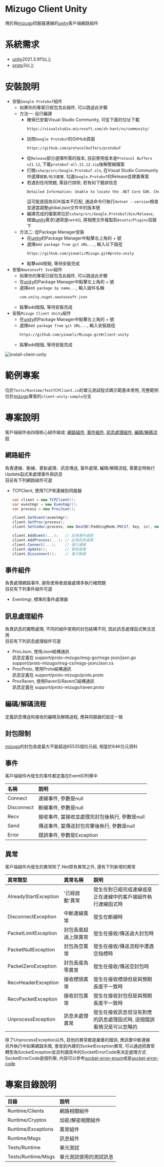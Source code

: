 # Mizugo Client Unity
用於與[mizugo]伺服器連線的[unity]客戶端網路組件  

# 系統需求
- [unity]2021.3.9f1以上
- [proto]3以上

# 安裝說明
- 安裝`Google Protobuf`組件
    - 如果你的專案已經包含此組件, 可以跳過此步驟
    - 方法一: 自行編譯
        - 確保已安裝Visual Studio Community, 可從下面的位址下載
          ```sh
          https://visualstudio.microsoft.com/zh-hant/vs/community/
          ```
        - 訪問`Google Protobuf`的GitHub頁面
          ```sh
          https://github.com/protocolbuffers/protobuf
          ```
        - 從`Release`部分選擇所需的版本, 目前使用版本是`Protocol Buffers v21.12`, 下載`protobuf-all-21.12.zip`後解壓縮檔案
        - 打開`csharp/src/Google.Protobuf.sln`, 在Visual Studio Community中選擇`建置/批次建置`, 勾選`Google.Protobuf`的Release並建置專案
        - 若遇到任何問題, 需自行排除; 若有如下錯誤信息
          ```sh
          Detailed Information: Unable to locate the .NET Core SDK. Check that it is installed and that the version specified in global.json (if any) matches the installed version.
          ```
          這可能是因為SDK版本不匹配, 通過命令行執行`dotnet --version`檢查並適當調整global.json文件中的版本號
        - 編譯完成的檔案將位於`csharp/src/Google.Protobuf/bin/Release`, 根據[unity]需求(通常是`net45`), 將相應文件複製到`Assets/Plugins`目錄下
    - 方法二: 從Package Manager安裝
        - 在[unity]的Package Manager中點擊左上角的 + 號
        - 選擇`Add package from git URL...`, 輸入以下路徑
          ```sh
          https://github.com/yinweli/Mizugo.git#proto-unity
          ```
        - 點擊add按鈕, 等待安裝完成
- 安裝`Newtonsoft Json`組件
    - 如果你的專案已經包含此組件, 可以跳過此步驟
    - 在[unity]的Package Manager中點擊左上角的 + 號
    - 選擇`Add package by name...`, 輸入組件名稱
      ```sh
      com.unity.nuget.newtonsoft-json
      ```
    - 點擊add按鈕, 等待安裝完成
- 安裝`Mizugo Client Unity`組件
    - 在[unity]的Package Manager中點擊左上角的 + 號
    - 選擇`Add package from git URL...`, 輸入安裝路徑
      ```sh
      https://github.com/yinweli/Mizugo.git#client-unity
      ```
    - 點擊add按鈕, 等待安裝完成

![install-client-unity]

# 範例專案
位於`Tests/Runtime/TestTCPClient.cs`的單元測試程式碼示範基本使用, 完整範例位於[mizugo]專案的`client-unity-sample`分支

# 專案說明
客戶端組件由四個核心組件組成: [網路組件](#網路組件), [事件組件](#事件組件), [訊息處理組件](#訊息處理組件), [編碼/解碼流程](#編碼/解碼流程)

## 網路組件
負責連線、斷線、更新處理、訊息傳送, 事件處理, 編碼/解碼流程, 需要定時執行Update函式來處理事件與訊息  
目前有下列網路組件可選  
- TCPClient, 使用TCP來連線到伺服器
  ```cs
  var client = new TCPClient();
  var eventmgr = new Eventmgr();
  var process = new ProcJson();
  
  client.SetEvent(eventmgr);
  client.SetProc(process);
  client.SetCodec(process, new DesCBC(PaddingMode.PKCS7, key, iv), new Base64()); // 設定編碼/解碼流程, 這裡設定了依序做ProcJson, desCBC, base64的編碼/解碼
  
  client.AddEvent(...);   // 註冊事件處理
  client.AddProcess(...); // 註冊訊息處理
  client.Connect(...);    // 進行連線
  client.Update();        // 更新處理
  client.Disconnect();    // 進行斷線
  ```

## 事件組件
負責處理網路事件, 避免使用者直接處理多執行緒問題  
目前有下列事件組件可選  
- Eventmgr, 標準的事件處理器

## 訊息處理組件
負責訊息的實際處理, 不同的組件使用的封包結構不同, 因此訊息處理函式無法混用  
目前有下列訊息處理組件可選  
- ProcJson, 使用Json結構通訊  
  訊息定義在 support/proto-mizugo/msg-go/msgs-json/json.go  
             support/proto-mizugo/msg-cs/msgs-json/Json.cs
- ProcProto, 使用Proto結構通訊  
  訊息定義在 support/proto-mizugo/proto.proto
- ProcRaven, 使用RavenS/RavenC結構通訊  
  訊息定義在 support/proto-mizugo/raven.proto

## 編碼/解碼流程
定義訊息傳送和接收的編碼及解碼過程, 應與伺服器的設定一致

## 封包限制
[mizugo]的封包長度最大不能超過65535個位元組, 相當於64K位元資料  

## 事件
客戶端組件內發生的事件都定義在EventID列舉中  

| 名稱       | 說明                                           |
|:-----------|:-----------------------------------------------|
| Connect    | 連線事件, 參數是null                           |
| Disconnect | 斷線事件, 參數是null                           |
| Recv       | 接收事件, 當接收並處理完封包後執行, 參數是null |
| Send       | 傳送事件, 當傳送封包完畢後執行, 參數是null     |
| Error      | 錯誤事件, 參數是Exception                      |

## 異常
客戶端組件內發生的異常除了.Net原有異常之外, 還有下列新增的異常  

| 異常類型              | 異常名稱             | 說明                                                                 |
|:----------------------|:---------------------|:---------------------------------------------------------------------|
| AlreadyStartException | '已經啟動'異常       | 發生在對已經完成連線或是正在連線中的客戶端組件執行連線函式時         |
| DisconnectException   | 中斷連線異常         | 發生在斷線時                                                         |
| PacketLimitException  | 封包長度超過上限異常 | 發生在接收/傳送過大封包時                                            |
| PacketNullException   | 封包為空異常         | 發生在接收/傳送流程中遭遇空指標時                                    |
| PacketZeroException   | 封包長度為零異常     | 發生在接收/傳送空封包時                                              |
| RecvHeaderException   | 接收標頭異常         | 發生在接收標頭但是與預期長度不一致時                                 |
| RecvPacketException   | 接收封包異常         | 發生在接收封包但是與預期長度不一致時                                 |
| UnprocessException    | 訊息未處理異常       | 發生在接收訊息但沒有對應的訊息處理函式時, 這個錯誤看情況是可以忽略的 |

除了UnprocessException以外, 其他的異常都是嚴重的錯誤, 應該要中斷連線  
另外執行中如果網路失敗, 會收到內建的SocketException異常, 可以通過把異常轉型為SocketException並且判讀其中的SocketErrorCode來決定處理方式  
SocketErrorCode是個列舉, 內容可以參考[socket-error-enum]或是[socket-error-code]  

# 專案目錄說明
| 目錄               | 說明                   |
|:-------------------|:-----------------------|
| Runtime/Clients    | 網路相關組件           |
| Runtime/Cryptos    | 加密/解密相關組件      |
| Runtime/Exceptions | 異常組件               |
| Runtime/Msgs       | 訊息組件               |
| Tests/Runtime      | 單元測試               |
| Tests/Runtime/Msgs | 單元測試使用的測試訊息 |

[mizugo]: https://github.com/yinweli/mizugo
[proto]: https://github.com/protocolbuffers/protobuf
[unity]: https://unity.com/
[socket-error-enum]: https://learn.microsoft.com/zh-tw/dotnet/api/system.net.sockets.socketerror?view=netframework-4.8
[socket-error-code]: https://learn.microsoft.com/zh-tw/windows/win32/winsock/windows-sockets-error-codes-2

[install-client-unity]: Documentation/Images/install-client-unity.gif